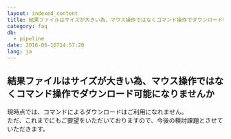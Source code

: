 ```yaml
---
layout: indexed_content
title: 結果ファイルはサイズが大きい為、マウス操作ではなくコマンド操作でダウンロード可能になりませんか
category: faq
db:
  - pipeline
date: 2016-06-16T14:57:20
lang: ja
---
```


## 結果ファイルはサイズが大きい為、マウス操作ではなくコマンド操作でダウンロード可能になりませんか

現時点では、コマンドによるダウンロードはご利用になれません。<br>ただ、これまでにもご要望をいただいておりますので、今後の検討課題とさせていただきます。